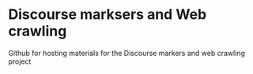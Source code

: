 # Discourse marksers and Web crawling

Github for hosting materials for the Discourse markers and web crawling project
